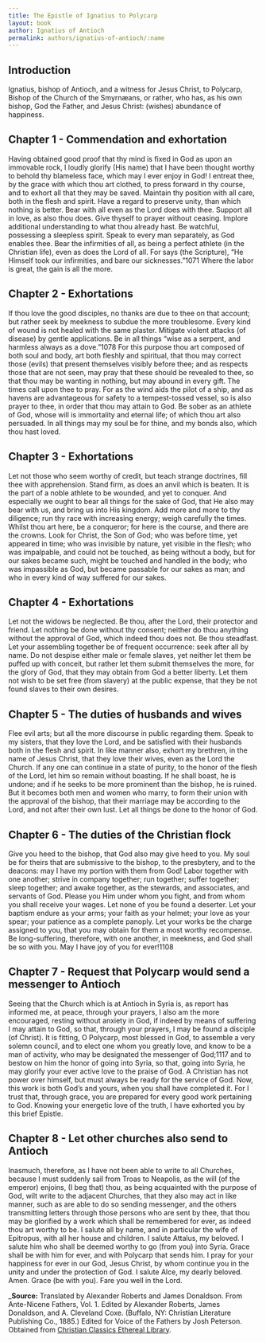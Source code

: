 ```yaml
---
title: The Epistle of Ignatius to Polycarp
layout: book
author: Ignatius of Antioch
permalink: authors/ignatius-of-antioch/:name
---
```


## Introduction

Ignatius, bishop of Antioch, and a witness for Jesus Christ, to Polycarp, Bishop
of the Church of the Smyrnæans, or rather, who has, as his own bishop, God the
Father, and Jesus Christ: (wishes) abundance of happiness.

## Chapter 1 - Commendation and exhortation

Having obtained good proof that thy mind is fixed in God as upon an immovable
rock, I loudly glorify (His name) that I have been thought worthy to behold thy
blameless face, which may I ever enjoy in God! I entreat thee, by the grace with
which thou art clothed, to press forward in thy course, and to exhort all that
they may be saved. Maintain thy position with all care, both in the flesh and
spirit. Have a regard to preserve unity, than which nothing is better. Bear with
all even as the Lord does with thee. Support all in love, as also thou does.
Give thyself to prayer without ceasing. Implore additional understanding to what
thou already hast. Be watchful, possessing a sleepless spirit. Speak to every
man separately, as God enables thee. Bear the infirmities of all, as being a
perfect athlete (in the Christian life), even as does the Lord of all. For says
(the Scripture), “He Himself took our infirmities, and bare our sicknesses.”1071
Where the labor is great, the gain is all the more.

## Chapter 2 - Exhortations

If thou love the good disciples, no thanks are due to thee on that account; but
rather seek by meekness to subdue the more troublesome. Every kind of wound is
not healed with the same plaster. Mitigate violent attacks (of disease) by
gentle applications. Be in all things “wise as a serpent, and harmless always as
a dove.”1078 For this purpose thou art composed of both soul and body, art both
fleshly and spiritual, that thou may correct those (evils) that present
themselves visibly before thee; and as respects those that are not seen, may
pray that these should be revealed to thee, so that thou may be wanting in
nothing, but may abound in every gift. The times call upon thee to pray. For as
the wind aids the pilot of a ship, and as havens are advantageous for safety to
a tempest-tossed vessel, so is also prayer to thee, in order that thou may
attain to God. Be sober as an athlete of God, whose will is immortality and
eternal life; of which thou art also persuaded. In all things may my soul be for
thine, and my bonds also, which thou hast loved.

## Chapter 3 - Exhortations

Let not those who seem worthy of credit, but teach strange doctrines, fill thee
with apprehension. Stand firm, as does an anvil which is beaten. It is the part
of a noble athlete to be wounded, and yet to conquer. And especially we ought to
bear all things for the sake of God, that He also may bear with us, and bring us
into His kingdom. Add more and more to thy diligence; run thy race with
increasing energy; weigh carefully the times. Whilst thou art here, be a
conqueror; for here is the course, and there are the crowns. Look for Christ,
the Son of God; who was before time, yet appeared in time; who was invisible by
nature, yet visible in the flesh; who was impalpable, and could not be touched,
as being without a body, but for our sakes became such, might be touched and
handled in the body; who was impassible as God, but became passable for our
sakes as man; and who in every kind of way suffered for our sakes.

## Chapter 4 - Exhortations

Let not the widows be neglected. Be thou, after the Lord, their protector and
friend. Let nothing be done without thy consent; neither do thou anything
without the approval of God, which indeed thou does not. Be thou steadfast. Let
your assembling together be of frequent occurrence: seek after all by name. Do
not despise either male or female slaves, yet neither let them be puffed up with
conceit, but rather let them submit themselves the more, for the glory of God,
that they may obtain from God a better liberty. Let them not wish to be set free
(from slavery) at the public expense, that they be not found slaves to their own
desires.

## Chapter 5 - The duties of husbands and wives

Flee evil arts; but all the more discourse in public regarding them. Speak to my
sisters, that they love the Lord, and be satisfied with their husbands both in
the flesh and spirit. In like manner also, exhort my brethren, in the name of
Jesus Christ, that they love their wives, even as the Lord the Church. If any
one can continue in a state of purity, to the honor of the flesh of the Lord,
let him so remain without boasting. If he shall boast, he is undone; and if he
seeks to be more prominent than the bishop, he is ruined. But it becomes both
men and women who marry, to form their union with the approval of the bishop,
that their marriage may be according to the Lord, and not after their own lust.
Let all things be done to the honor of God.

## Chapter 6 - The duties of the Christian flock

Give you heed to the bishop, that God also may give heed to you. My soul be for
theirs that are submissive to the bishop, to the presbytery, and to the deacons:
may I have my portion with them from God! Labor together with one another;
strive in company together; run together; suffer together; sleep together; and
awake together, as the stewards, and associates, and servants of God. Please you
Him under whom you fight, and from whom you shall receive your wages. Let none
of you be found a deserter. Let your baptism endure as your arms; your faith as
your helmet; your love as your spear; your patience as a complete panoply. Let
your works be the charge assigned to you, that you may obtain for them a most
worthy recompense. Be long-suffering, therefore, with one another, in meekness,
and God shall be so with you. May I have joy of you for ever!1108

## Chapter 7 - Request that Polycarp would send a messenger to Antioch

Seeing that the Church which is at Antioch in Syria is, as report has informed
me, at peace, through your prayers, I also am the more encouraged, resting
without anxiety in God, if indeed by means of suffering I may attain to God, so
that, through your prayers, I may be found a disciple (of Christ). It is
fitting, O Polycarp, most blessed in God, to assemble a very solemn council, and
to elect one whom you greatly love, and know to be a man of activity, who may be
designated the messenger of God;1117 and to bestow on him the honor of going
into Syria, so that, going into Syria, he may glorify your ever active love to
the praise of God. A Christian has not power over himself, but must always be
ready for the service of God. Now, this work is both God’s and yours, when you
shall have completed it. For I trust that, through grace, you are prepared for
every good work pertaining to God. Knowing your energetic love of the truth, I
have exhorted you by this brief Epistle.

## Chapter 8 - Let other churches also send to Antioch

Inasmuch, therefore, as I have not been able to write to all Churches, because I
must suddenly sail from Troas to Neapolis, as the will (of the emperor) enjoins,
(I beg that) thou, as being acquainted with the purpose of God, wilt write to
the adjacent Churches, that they also may act in like manner, such as are able
to do so sending messenger, and the others transmitting letters through those
persons who are sent by thee, that thou may be glorified by a work which shall
be remembered for ever, as indeed thou art worthy to be. I salute all by name,
and in particular the wife of Epitropus, with all her house and children. I
salute Attalus, my beloved. I salute him who shall be deemed worthy to go (from
you) into Syria. Grace shall be with him for ever, and with Polycarp that sends
him. I pray for your happiness for ever in our God, Jesus Christ, by whom
continue you in the unity and under the protection of God. I salute Alce, my
dearly beloved. Amen. Grace (be with you). Fare you well in the Lord.

\_**Source:** Translated by Alexander Roberts and James Donaldson. From
Ante-Nicene Fathers, Vol. 1. Edited by Alexander Roberts, James Donaldson, and
A. Cleveland Coxe. (Buffalo, NY: Christian Literature Publishing Co., 1885.)
Edited for Voice of the Fathers by Josh Peterson. Obtained from
[Christian Classics Ethereal Library](https://ccel.org/ccel/ignatius_antioch/epistles_of_ignatius/anf.v.ii.html).

